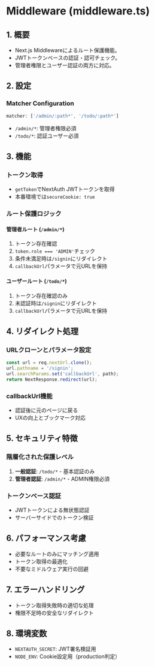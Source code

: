# Middleware (middleware.ts)

## 1. 概要

- Next.js Middlewareによるルート保護機能。
- JWTトークンベースの認証・認可チェック。
- 管理者権限とユーザー認証の両方に対応。

## 2. 設定

### Matcher Configuration
```typescript
matcher: ['/admin/:path*', '/todo/:path*']
```
- `/admin/*`: 管理者権限必須
- `/todo/*`: 認証ユーザー必須

## 3. 機能

### トークン取得
- `getToken`でNextAuth JWTトークンを取得
- 本番環境では`secureCookie: true`

### ルート保護ロジック

#### 管理者ルート (`/admin/*`)
1. トークン存在確認
2. `token.role === 'ADMIN'`チェック
3. 条件未満足時は`/signin`にリダイレクト
4. `callbackUrl`パラメータで元URLを保持

#### ユーザールート (`/todo/*`)
1. トークン存在確認のみ
2. 未認証時は`/signin`にリダイレクト
3. `callbackUrl`パラメータで元URLを保持

## 4. リダイレクト処理

### URLクローンとパラメータ設定
```typescript
const url = req.nextUrl.clone();
url.pathname = '/signin';
url.searchParams.set('callbackUrl', path);
return NextResponse.redirect(url);
```

### callbackUrl機能
- 認証後に元のページに戻る
- UXの向上とブックマーク対応

## 5. セキュリティ特徴

### 階層化された保護レベル
1. **一般認証**: `/todo/*` - 基本認証のみ
2. **管理者認証**: `/admin/*` - ADMIN権限必須

### トークンベース認証
- JWTトークンによる無状態認証
- サーバーサイドでのトークン検証

## 6. パフォーマンス考慮

- 必要なルートのみにマッチング適用
- トークン取得の最適化
- 不要なミドルウェア実行の回避

## 7. エラーハンドリング

- トークン取得失敗時の適切な処理
- 権限不足時の安全なリダイレクト

## 8. 環境変数

- `NEXTAUTH_SECRET`: JWT署名検証用
- `NODE_ENV`: Cookie設定用（production判定）